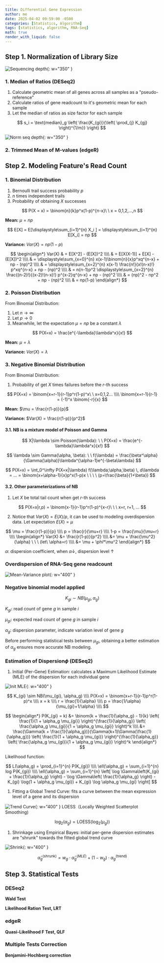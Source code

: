 ```yaml
---
title: Differential Gene Expression
author: me
date: 2025-04-02 09:59:00 -0500
categories: [Statistics, Algorithm]
tags: [statistics, algorithm, RNA-Seq]
math: true
render_with_liquid: false
---
```

## Step 1. Normalization of Library Size

![Sequencing depth](/assets/img/DGE/SeqDepthVaries.png){: w="350" }

### 1. Median of Ratios (DESeq2)

1. Calculate geometric mean of all genes across all samples as a "pseudo-reference"
1. Calculate ratios of gene readcount to it's geometric mean for each sample
1. Let the median of ratios as size factor for each sample

$$ s_i = \text{median}_g \left( \frac{K_{gi}}{\left( \prod_{j} K_{gj} \right)^{1/m}} \right) $$

![Norm seq depth](/assets/img/DGE/MoR_Norm.png){: w="350" }

### 2. Trimmed Mean of M-values (edgeR)




## Step 2. Modeling Feature's Read Count

### 1. Binomial Distribution
1. Bernoulli trail success probability $p$
1. $n$ times independent trails
1. Probability of obtaining $X$ successes

$$
P(X = x) = \binom{n}{k}p^x(1-p)^{n-x}\ \ x = 0,1,2,...,n
$$

**Mean:** $\mu = np$

$$
E[X] = E[\displaystyle\sum_{i=1}^{n} X_i ] = \displaystyle\sum_{i=1}^{n} E[X_i] = np
$$

**Variance:** $Var(X) = np(1-p)$

$$
\begin{align*}
	Var(X) & = E[X^2] - (E[X])^2 \\\\
	& = E[X(X-1)] + E[X] - (E[X])^2 \\\\
	& = \displaystyle\sum_{x=0}^{n} x(x-1)\binom{n}{x}p^xq^{n-x} + np - (np)^2 \\\\
	& = \displaystyle\sum_{x=2}^{n} x(x-1) \frac{n!}{x!(n-x)!} p^xq^{n-x} + np - (np)^2 \\\\
	& = n(n-1)p^2 \displaystyle\sum_{x=2}^{n} \frac{(n-2)!}{(x-2)!(n-x)!} p^{x-2}q^{n-x} + np - (np)^2 \\\\
	& = (np)^2 - np^2 + np - (np)^2 \\\\
	& = np(1-p)
\end{align*}
$$

### 2. Poisson Distribution
From Binomial Distribution:

1. Let $n \rightarrow \infty$
1. Let $p \rightarrow 0$
1. Meanwhile, let the expectation $\mu = np$ be a constant $\lambda$

$$
P(X=x) = \frac{e^{-\lambda}\lambda^x}{x!}
$$

**Mean:** $\mu = \lambda$

**Variance:** $Var(X) = \lambda$


### 3. Negative Binomial Distribution
From Binomial Distribution:

1. Probability of get $X$ times failures before the $r$-th success

$$
P(X=x) = \binom{x+r-1}{r-1}p^r(1-p)^x\ \ x=0,1,2... \\\\
\binom{x+r-1}{r-1} = (-1)^x \binom{-r}{x}
$$

**Mean:** $\mu = \frac{r(1-p)}{p}$

**Variance:** $Var(X) = \frac{r(1-p)}{p^2}$


#### 3.1. NB is a mixture model of Poisson and Gamma

$$
X|\lambda \sim Poisson(\lambda): \ \ P(X=x) = \frac{e^{-\lambda}\lambda^x}{x!}
$$

$$
\lambda \sim Gamma(\alpha, \beta): \ \ f(\lambda) = \frac{\beta^\alpha}{\Gamma(\alpha)}\lambda^{\alpha-1}e^{-\beta\lambda}
$$

$$
P(X=x) = \int_0^\infty P(X=x|\lambda) f(\lambda;\alpha,\beta) \, d\lambda = ... = \binom{x+\alpha-1}{x}p^x(1-p)x \ \ \ \ (p=\frac{\beta}{1+\beta})
$$

#### 3.2. Other parameterizations of NB

1. Let $X$ be total tail count when get $r$-th success

$$
P(X=x|r,p) = \binom{x-1}{r-1}p^r(1-p)^{x-r}\ \ \ x=r, r+1, ...
$$

2. Notice that $Var(X)=E(X)/p$, it can be used to modeling overdispersion data. Let expectation $E(X) = \mu$

$$
\mu = \frac{r(1-p)}{p} \\\\
p = \frac{r}{\mu+r} \\\\
1-p = \frac{\mu}{\mu+r} \\\\
\begin{align*}
Var(X) &= \frac{r(1-p)}{p^2} \\\\
&= \mu + \frac{\mu^2}{\alpha} \ \ \ (let\ \alpha=r) \\\\
&= \mu + \phi*\mu^2
\end{align*}
$$

$\alpha$: dispersion coefficient, when $\alpha \downarrow$, dispersion level $\uparrow$


### Overdispersion of RNA-Seq gene readcount

![Mean-Variance plot](/assets/img/DGE/Overdispersion.png){: w="400" }

### Negative binomial model applied

$$
K_{gi} \sim NB(\mu_{gi}, \alpha_g)
$$

$K_{gi}$: read count of gene $g$ in sample $i$

$\mu_{gi}$: expected read count of gene $g$ in sample $i$

$\alpha_g$: dispersion parameter, indicate variation level of gene $g$

Before performing statistical tests between $\mu_{gi}$, obtaining a better estimation of $\alpha_g$ ensures more accurate NB modeling.

### Estimation of Dispersion$\phi$ (DESeq2)

1. Initial (Per-Gene) Estimation: calculates a Maximum Likelihood Estimate (MLE) of the dispersion for each individual gene

![Init MLE](/assets/img/DGE/InitialMLE.png){: w="400" }

$$
K_{gi} \sim NB(\mu_{gi}, \alpha_g) \\\\
P(X=x) = \binom{x+r-1}{r-1}p^r(1-p)^x \\\\
x = k \\\\
r = \frac{1}{\alpha} \\\\
p = \frac{1/\alpha}{\mu_{gi}+1/\alpha} \\\\
$$

$$
\begin{align*}
P(K_{gi} = k) &= \binom{k + \frac{1}{\alpha_g} - 1}{k} \left( \frac{1}{1 + \alpha_g \mu_{gi}} \right)^{\frac{1}{\alpha_g}} \left( \frac{\alpha_g \mu_{gi}}{1 + \alpha_g \mu_{gi}} \right)^k \\\\
&= \frac{\Gamma(k + \frac{1}{\alpha_g})}{\Gamma(k+1)\Gamma(\frac{1}{\alpha_g})} \left( \frac{1}{1 + \alpha_g \mu_{gi}} \right)^{\frac{1}{\alpha_g}} \left( \frac{\alpha_g \mu_{gi}}{1 + \alpha_g \mu_{gi}} \right)^k
\end{align*}
$$

Likelihood function:

$$
L(\alpha_g) = \prod_{i=1}^{n} P(K_{gi}) \\\\
\ell(\alpha_g) = \sum_{i=1}^{n} log P(K_{gi}) \\\\
\ell(\alpha_g) = \sum_{i=1}^{n} \left[ \log \Gamma\left(K_{gi} + \frac{1}{\alpha_g} \right) - \log \Gamma\left( \frac{1}{\alpha_g} \right) - K_{gi} \log(1 + \alpha_g \mu_{gi}) + K_{gi} \log \alpha_g \mu_{gi} \right]
$$


1. Fitting a Global Trend Curve: fits a curve between the mean expression level of a gene and its dispersion

![Trend Curve](/assets/img/DGE/TrendCurve.png){: w="400" }
LOESS（Locally Weighted Scatterplot Smoothing)

$$
\log_2(\alpha_g) = \text{LOESS}(\log_2(\mu_g))
$$

1. Shrinkage using Empirical Bayes: initial per-gene dispersion estimates are "shrunk" towards the fitted global trend curve

![Shrink](/assets/img/DGE/Shrink2Curve.png){: w="400" }

$$
\hat{\alpha}_g^{\text{(shrunk)}} = w_g \cdot \hat{\alpha}_g^{(MLE)} + (1 - w_g) \cdot \alpha_g^{\text{(trend)}}
$$


## Step 3. Statistical Tests
### DESeq2
**Wald Test**

**Likelihood Ration Test, LRT**

### edgeR
**Quasi-Likelihood F Test, QLF**

### Multiple Tests Correction
**Benjamini-Hochberg correction**


